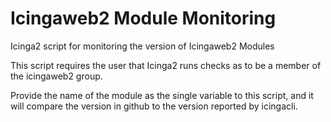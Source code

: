 # Icingaweb2 Module Monitoring


Icinga2 script for monitoring the version of Icingaweb2 Modules

This script requires the user that Icinga2 runs checks as to be a member of the icingaweb2 group.

Provide the name of the module as the single variable to this script, and it will compare the version in github to the version reported by icingacli.
